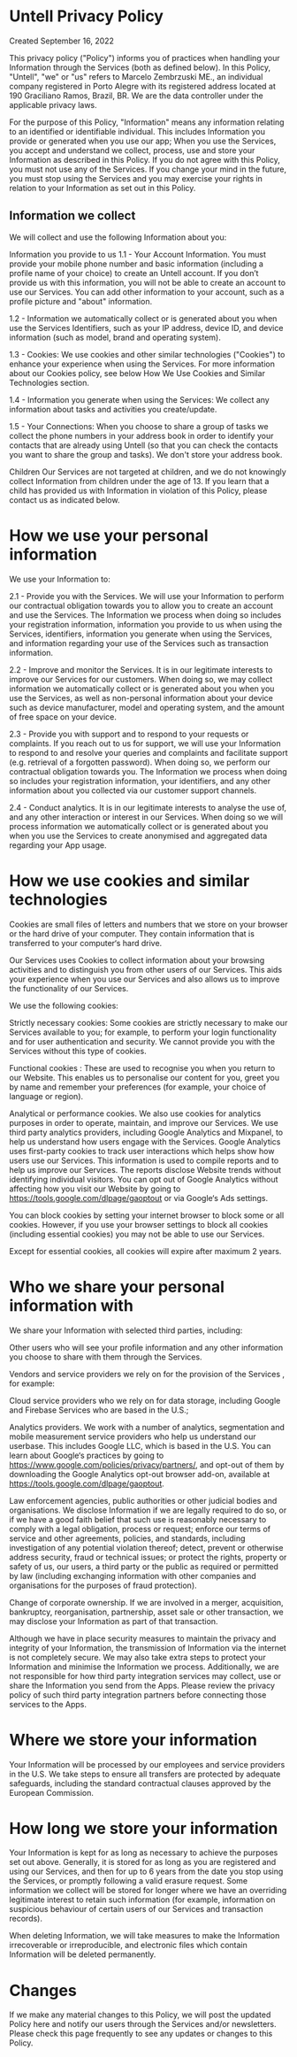 # Untell Privacy Policy
Created September 16, 2022

This privacy policy ("Policy") informs you of practices when handling your Information through the Services (both as defined below). In this Policy, "Untell", "we" or "us" refers to Marcelo Zembrzuski ME., an individual company registered in Porto Alegre with its registered address located at 190 Graciliano Ramos, Brazil, BR. We are the data controller under the applicable privacy laws.

For the purpose of this Policy, "Information" means any information relating to an identified or identifiable individual. This includes Information you provide or generated when you use our app; When you use the Services, you accept and understand we collect, process, use and store your Information as described in this Policy. If you do not agree with this Policy, you must not use any of the Services. If you change your mind in the future, you must stop using the Services and you may exercise your rights in relation to your Information as set out in this Policy.

## Information we collect

We will collect and use the following Information about you:

Information you provide to us
1.1 - Your Account Information. You must provide your mobile phone number and basic information (including a profile name of your choice) to create an Untell account. If you don’t provide us with this information, you will not be able to create an account to use our Services. You can add other information to your account, such as a profile picture and "about" information.


1.2 - Information we automatically collect or is generated about you when use the Services
Identifiers, such as your IP address, device ID, and device information (such as model, brand and operating system).

1.3 - Cookies: 
We use cookies and other similar technologies ("Cookies") to enhance your experience when using the Services. For more information about our Cookies policy, see below How We Use Cookies and Similar Technologies section.

1.4 - Information you generate when using the Services: 
We collect any information about tasks and activities you create/update. 

1.5 - Your Connections:
When you choose to share a group of tasks we collect the phone numbers in your address book in order to identify your contacts that are already using Untell (so that you can check the contacts you want to share the group and tasks). We don't store your address book.


Children
Our Services are not targeted at children, and we do not knowingly collect Information from children under the age of 13. If you learn that a child has provided us with Information in violation of this Policy, please contact us as indicated below.

# How we use your personal information
We use your Information to: 

2.1 - Provide you with the Services. We will use your Information to perform our contractual obligation towards you to allow you to create an account and use the Services. The Information we process when doing so includes your registration information, information you provide to us when using the Services, identifiers, information you generate when using the Services, and information regarding your use of the Services such as transaction information. 


2.2 - Improve and monitor the Services. It is in our legitimate interests to improve our Services for our customers. When doing so, we may collect information we automatically collect or is generated about you when you use the Services, as well as non-personal information about your device such as device manufacturer, model and operating system, and the amount of free space on your device.

2.3 - Provide you with support and to respond to your requests or complaints. If you reach out to us for support, we will use your Information to respond to and resolve your queries and complaints and facilitate support (e.g. retrieval of a forgotten password). When doing so, we perform our contractual obligation towards you. The Information we process when doing so includes your registration information, your identifiers, and any other information about you collected via our customer support channels.

2.4 - Conduct analytics. It is in our legitimate interests to analyse the use of, and any other interaction or interest in our Services. When doing so we will process information we automatically collect or is generated about you when you use the Services to create anonymised and aggregated data regarding your App usage.


# How we use cookies and similar technologies
Cookies are small files of letters and numbers that we store on your browser or the hard drive of your computer. They contain information that is transferred to your computer‘s hard drive.

Our Services uses Cookies to collect information about your browsing activities and to distinguish you from other users of our Services. This aids your experience when you use our Services and also allows us to improve the functionality of our Services.

We use the following cookies:

Strictly necessary cookies: Some cookies are strictly necessary to make our Services available to you; for example, to perform your login functionality and for user authentication and security. We cannot provide you with the Services without this type of cookies.

Functional cookies : These are used to recognise you when you return to our Website. This enables us to personalise our content for you, greet you by name and remember your preferences (for example, your choice of language or region).

Analytical or performance cookies. We also use cookies for analytics purposes in order to operate, maintain, and improve our Services. We use third party analytics providers, including Google Analytics and Mixpanel, to help us understand how users engage with the Services. Google Analytics uses first-party cookies to track user interactions which helps show how users use our Services. This information is used to compile reports and to help us improve our Services. The reports disclose Website trends without identifying individual visitors. You can opt out of Google Analytics without affecting how you visit our Website by going to https://tools.google.com/dlpage/gaoptout or via Google‘s Ads settings.

You can block cookies by setting your internet browser to block some or all cookies. However, if you use your browser settings to block all cookies (including essential cookies) you may not be able to use our Services.

Except for essential cookies, all cookies will expire after maximum 2 years.


# Who we share your personal information with
We share your Information with selected third parties, including:

Other users who will see your profile information and any other information you choose to share with them through the Services.

Vendors and service providers we rely on for the provision of the Services , for example:

Cloud service providers who we rely on for data storage, including Google and Firebase Services who are based in the U.S.;

Analytics providers. We work with a number of analytics, segmentation and mobile measurement service providers who help us understand our userbase. This includes Google LLC, which is based in the U.S. You can learn about Google‘s practices by going to https://www.google.com/policies/privacy/partners/, and opt-out of them by downloading the Google Analytics opt-out browser add-on, available at https://tools.google.com/dlpage/gaoptout.

Law enforcement agencies, public authorities or other judicial bodies and organisations. We disclose Information if we are legally required to do so, or if we have a good faith belief that such use is reasonably necessary to comply with a legal obligation, process or request; enforce our terms of service and other agreements, policies, and standards, including investigation of any potential violation thereof; detect, prevent or otherwise address security, fraud or technical issues; or protect the rights, property or safety of us, our users, a third party or the public as required or permitted by law (including exchanging information with other companies and organisations for the purposes of fraud protection).

Change of corporate ownership. If we are involved in a merger, acquisition, bankruptcy, reorganisation, partnership, asset sale or other transaction, we may disclose your Information as part of that transaction.

Although we have in place security measures to maintain the privacy and integrity of your Information, the transmission of Information via the internet is not completely secure. We may also take extra steps to protect your Information and minimise the Information we process.
Additionally, we are not responsible for how third party integration services may collect, use or share the Information you send from the Apps. Please review the privacy policy of such third party integration partners before connecting those services to the Apps.

# Where we store your information
Your Information will be processed by our employees and service providers in the U.S. We take steps to ensure all transfers are protected by adequate safeguards, including the standard contractual clauses approved by the European Commission.

# How long we store your information
Your Information is kept for as long as necessary to achieve the purposes set out above. Generally, it is stored for as long as you are registered and using our Services, and then for up to 6 years from the date you stop using the Services, or promptly following a valid erasure request. Some information we collect will be stored for longer where we have an overriding legitimate interest to retain such information (for example, information on suspicious behaviour of certain users of our Services and transaction records).

When deleting Information, we will take measures to make the Information irrecoverable or irreproducible, and electronic files which contain Information will be deleted permanently.


# Changes
If we make any material changes to this Policy, we will post the updated Policy here and notify our users through the Services and/or newsletters. Please check this page frequently to see any updates or changes to this Policy.
